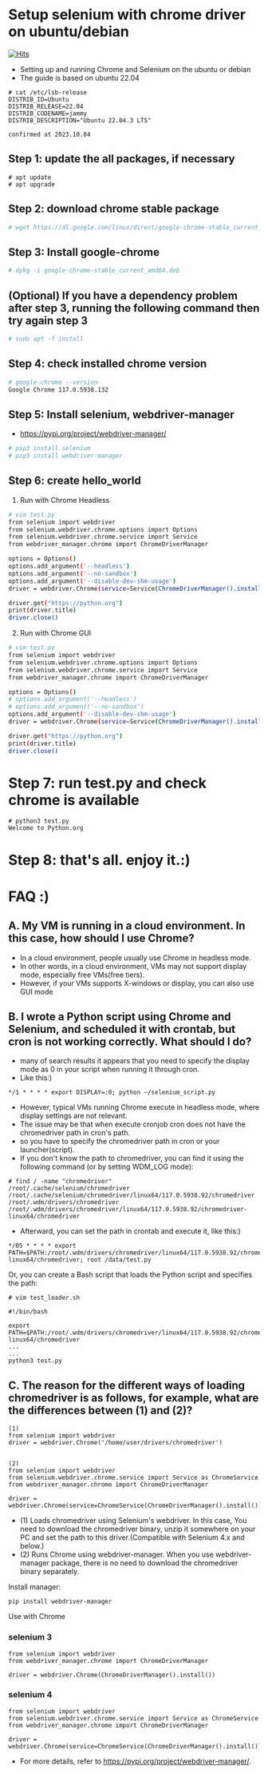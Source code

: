 # Setup selenium with chrome driver on ubuntu/debian
[![Hits](https://hits.seeyoufarm.com/api/count/incr/badge.svg?url=https%3A%2F%2Fgithub.com%2Fpassword123456%2Fsetup_selenium_with_chrome_driver_on_ubuntu_debian&count_bg=%2379C83D&title_bg=%23555555&icon=&icon_color=%23E7E7E7&title=hits&edge_flat=false)](https://hits.seeyoufarm.com)

- Setting up and running Chrome and Selenium on the ubuntu or debian
- The guide is based on ubuntu 22.04
```
# cat /etc/lsb-release
DISTRIB_ID=Ubuntu
DISTRIB_RELEASE=22.04
DISTRIB_CODENAME=jammy
DISTRIB_DESCRIPTION="Ubuntu 22.04.3 LTS"

confirmed at 2023.10.04
```


## Step 1: update the all packages, if necessary
```
# apt update
# apt upgrade
```

## Step 2: download chrome stable package
```bash
# wget https://dl.google.com/linux/direct/google-chrome-stable_current_amd64.deb
```

## Step 3: Install google-chrome
```bash
# dpkg -i google-chrome-stable_current_amd64.deb
```

## (Optional) If you have a dependency problem after step 3, running the following command then try again step 3
```bash
# sudo apt -f install
```

## Step 4: check installed chrome version
```bash
# google-chrome --version
Google Chrome 117.0.5938.132
```

## Step 5: Install selenium, webdriver-manager
- https://pypi.org/project/webdriver-manager/

```bash
# pip3 install selenium
# pip3 install webdriver-manager
```

## Step 6: create hello_world
1) Run with Chrome Headless
```bash
# vim test.py
from selenium import webdriver
from selenium.webdriver.chrome.options import Options
from selenium.webdriver.chrome.service import Service
from webdriver_manager.chrome import ChromeDriverManager

options = Options()
options.add_argument('--headless')
options.add_argument('--no-sandbox')
options.add_argument('--disable-dev-shm-usage')
driver = webdriver.Chrome(service=Service(ChromeDriverManager().install()), options=options)

driver.get("https://python.org")
print(driver.title)
driver.close()
```

2) Run with Chrome GUI
```bash
# vim test.py
from selenium import webdriver
from selenium.webdriver.chrome.options import Options
from selenium.webdriver.chrome.service import Service
from webdriver_manager.chrome import ChromeDriverManager

options = Options()
# options.add_argument('--headless')
# options.add_argument('--no-sandbox')
options.add_argument('--disable-dev-shm-usage')
driver = webdriver.Chrome(service=Service(ChromeDriverManager().install()), options=options)

driver.get("https://python.org")
print(driver.title)
driver.close()
``` 

# Step 7: run test.py and check chrome is available
```
# python3 test.py
Welcome to Python.org
```

# Step 8: that's all. enjoy it.:)

# FAQ :)
## A. My VM is running in a cloud environment. In this case, how should I use Chrome?
- In a cloud environment, people usually use Chrome in headless mode.
- In other words, in a cloud environment, VMs may not support display mode, especially free VMs(free tiers).
- However, if your VMs supports X-windows or display, you can also use GUI mode

## B. I wrote a Python script using Chrome and Selenium, and scheduled it with crontab, but cron is not working correctly. What should I do?
- many of search results it appears that you need to specify the display mode as 0 in your script when running it through cron.
- Like this:)
```
*/1 * * * * export DISPLAY=:0; python ~/selenium_script.py
```
- However, typical VMs running Chrome execute in headless mode, where display settings are not relevant.
- The issue may be that when execute cronjob cron does not have the chromedriver path in cron's path.
- so you have to specify the chromedriver path in cron or your launcher(script).
- If you don't know the path to chromedriver, you can find it using the following command (or by setting WDM_LOG mode):
```
# find / -name "chromedriver"
/root/.cache/selenium/chromedriver
/root/.cache/selenium/chromedriver/linux64/117.0.5938.92/chromedriver
/root/.wdm/drivers/chromedriver
/root/.wdm/drivers/chromedriver/linux64/117.0.5938.92/chromedriver-linux64/chromedriver
```
- Afterward, you can set the path in crontab and execute it, like this:)
```
*/05 * * * * export PATH=$PATH:/root/.wdm/drivers/chromedriver/linux64/117.0.5938.92/chromedriver-linux64/chromedriver; root /data/test.py
```
Or, you can create a Bash script that loads the Python script and specifies the path:
```
# vim test_loader.sh

#!/bin/bash

export PATH=$PATH:/root/.wdm/drivers/chromedriver/linux64/117.0.5938.92/chromedriver-linux64/chromedriver
...
...
python3 test.py
```

## C. The reason for the different ways of loading chromedriver is as follows, for example, what are the differences between (1) and (2)?
```
(1)
from selenium import webdriver
driver = webdriver.Chrome('/home/user/drivers/chromedriver')


(2)
from selenium import webdriver
from selenium.webdriver.chrome.service import Service as ChromeService
from webdriver_manager.chrome import ChromeDriverManager

driver = webdriver.Chrome(service=ChromeService(ChromeDriverManager().install()))
```
- (1) Loads chromedriver using Selenium's webdriver. In this case, You need to download the chromedriver binary, unzip it somewhere on your PC and set the path to this driver.(Compatible with Selenium 4.x and below.)
- (2) Runs Chrome using webdriver-manager. When you use webdriver-manager package, there is no need to download the chromedriver binary separately.

Install manager:
```
pip install webdriver-manager
```
Use with Chrome
### selenium 3
```
from selenium import webdriver
from webdriver_manager.chrome import ChromeDriverManager

driver = webdriver.Chrome(ChromeDriverManager().install())
```

### selenium 4
```
from selenium import webdriver
from selenium.webdriver.chrome.service import Service as ChromeService
from webdriver_manager.chrome import ChromeDriverManager

driver = webdriver.Chrome(service=ChromeService(ChromeDriverManager().install()))
```
- For more details, refer to https://pypi.org/project/webdriver-manager/.

